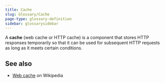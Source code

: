```yaml
---
title: Cache
slug: Glossary/Cache
page-type: glossary-definition
sidebar: glossarysidebar
---
```



A **cache** (web cache or HTTP cache) is a component that stores HTTP responses temporarily so that it can be used for subsequent HTTP requests as long as it meets certain conditions.

## See also

- [Web cache](https://en.wikipedia.org/wiki/Web_cache) on Wikipedia
